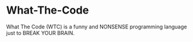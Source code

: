 # What-The-Code
What The Code (WTC) is a funny and NONSENSE programming language just to BREAK YOUR BRAIN.
